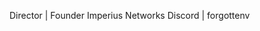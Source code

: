 Director | Founder Imperius Networks
Discord | forgottenv

<!---
ForgottenV/ForgottenV is a ✨ special ✨ repository because its `README.md` (this file) appears on your GitHub profile.
You can click the Preview link to take a look at your changes.
--->

